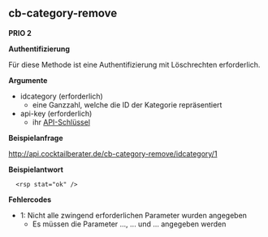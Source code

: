 ## cb-category-remove ##
**PRIO 2**

**Authentifizierung**

Für diese Methode ist eine Authentifizierung mit Löschrechten erforderlich.


**Argumente**

  * idcategory (erforderlich)
    * eine Ganzzahl, welche die ID der Kategorie repräsentiert
  * api-key (erforderlich)
    * ihr [API-Schlüssel](API_Key.md)


**Beispielanfrage**

http://api.cocktailberater.de/cb-category-remove/idcategory/1


**Beispielantwort**

```
  <rsp stat="ok" />
```


**Fehlercodes**

  * 1: Nicht alle zwingend erforderlichen Parameter wurden angegeben
    * Es müssen die Parameter ..., ... und ... angegeben werden